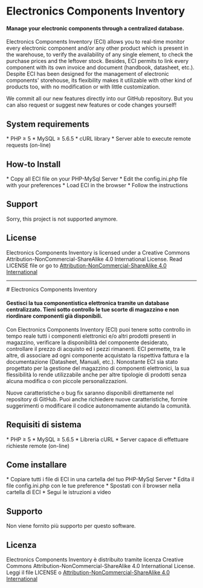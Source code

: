 # Electronics Components Inventory
<h4>Manage your electronic components through a centralized database.</h4>

Electronics Components Inventory (ECI) allows you to real-time monitor every electronic component and/or any other product which is present in the warehouse, to verify the availability of any single element, to check the purchase prices and the leftover stock. Besides, ECI permits to link every component with its own invoice and document (handbook, datasheet, etc.). Despite ECI has been designed for the management of electronic components' storehouse, its flexibility makes it utilizable with other kind of products too, with no modification or with little customization. 

We commit all our new features directly into our GitHub repository.
But you can also request or suggest new features or code changes yourself!

<h2>System requirements</h2>
* PHP &ge; 5
* MySQL &ge; 5.6.5
* cURL library
* Server able to execute remote requests (on-line)

<h2>How-to Install</h2>
* Copy all ECI file on your PHP-MySql Server
* Edit the config.ini.php file with your preferences
* Load ECI in the browser
* Follow the instructions

<h2>Support</h2>
Sorry, this project is not supported anymore.


<h2>License</h2>
Electronics Components Inventory is licensed under a Creative Commons Attribution-NonCommercial-ShareAlike 4.0 International License. Read LICENSE file or go to <a href="http://creativecommons.org/licenses/by-nc-sa/4.0/">Attribution-NonCommercial-ShareAlike 4.0 International</a>

<hr>
# Electronics Components Inventory
<h4>Gestisci la tua componentistica elettronica tramite un database centralizzato. Tieni sotto controllo le tue scorte di magazzino e non riordinare componenti già disponibili.</h4>

Con Electronics Components Inventory (ECI) puoi tenere sotto controllo in tempo reale tutti i componenti elettronici e/o altri prodotti presenti in magazzino, verificare la disponibilità del componente desiderato, controllare il prezzo di acquisto ed i pezzi rimanenti. ECI permette, tra le altre, di associare ad ogni componente acquistato la rispettiva fattura e la documentazione (Datasheet, Manuali, etc.). Nonostante ECI sia stato progettato per la gestione del magazzino di componenti elettronici, la sua flessibilità lo rende utilizzabile anche per altre tipologie di prodotti senza alcuna modifica o con piccole personalizzazioni. 

Nuove caratteristiche o bug fix saranno disponibili direttamente nel repository di GitHub.
Puoi anche richiedere nuove caratteristiche, fornire suggerimenti o modificare il codice autonomamente aiutando la comunità.


<h2>Requisiti di sistema</h2>
* PHP &ge; 5
* MySQL &ge; 5.6.5
* Libreria cURL
* Server capace di effettuare richieste remote (on-line)

<h2>Come installare</h2>
* Copiare tutti i file di ECI in una cartella del tuo PHP-MySql Server
* Edita il file config.ini.php con le tue preference
* Spostati con il browser nella cartella di ECI
* Segui le istruzioni a video

<h2>Supporto</h2>
Non viene fornito più supporto per questo software.

<h2>Licenza</h2>
Electronics Components Inventory è distribuito tramite licenza Creative Commons Attribution-NonCommercial-ShareAlike 4.0 International License. Leggi il file LICENSE o <a href="http://creativecommons.org/licenses/by-nc-sa/4.0/">Attribution-NonCommercial-ShareAlike 4.0 International</a>
